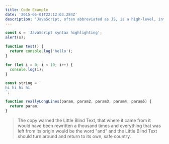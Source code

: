 ```yaml
---
title: Code Example
date: '2015-05-01T22:12:03.284Z'
description: 'JavaScript, often abbreviated as JS, is a high-level, interpreted scripting language that conforms to the ECMAScript specification. JavaScript has curly-bracket syntax, dynamic typing, prototype-based object-orientation, and first-class functions.'
---
```


```javascript
const s = 'JavaScript syntax highlighting';
alert(s);

function test() {
  return console.log('hello');
}

for (let i = 0; i < 10; i++) {
  console.log(i);
}

const string = `
hi hi hi hi
`;

function reallyLongLines(param, param2, param3, param4, param5) {
  return param;
}
```

> The copy warned the Little Blind Text, that where it came from it would have
> been rewritten a thousand times and everything that was left from its origin
> would be the word "and" and the Little Blind Text should turn around and
> return to its own, safe country.
